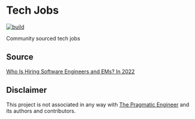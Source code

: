 # Tech Jobs
[![build](https://github.com/damianperera/jobs/actions/workflows/deploy.yml/badge.svg?branch=main)](https://github.com/damianperera/jobs/actions/workflows/deploy.yml)

Community sourced tech jobs

## Source
[Who Is Hiring Software Engineers and EMs? In 2022](https://docs.google.com/spreadsheets/d/1SMKjAgYxG1iAi_G4E3DJik17-EkO8QiTo6obeZCiBAQ/htmlview?usp=sharing&pru=AAABhLTG1qE*m-nkG9q9MVwWQN9sQQ9DbQ#)

## Disclaimer
This project is not associated in any way with [The Pragmatic Engineer](https://blog.pragmaticengineer.com) and its authors and contributors.
